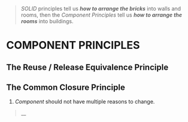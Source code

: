 > _SOLID_ principles tell us _**how to arrange the bricks**_ into walls and rooms, then the _Component Principles_ tell us _**how to arrange the rooms**_ into buildings. 
# COMPONENT PRINCIPLES 

## The Reuse / Release Equivalence Principle 
## The Common Closure Principle 
1. _Component_  should not have multiple reasons to change.

> __
<!--stackedit_data:
eyJoaXN0b3J5IjpbMTc1MzQxNzAwMiwxMjYwNzU4NTI0XX0=
-->